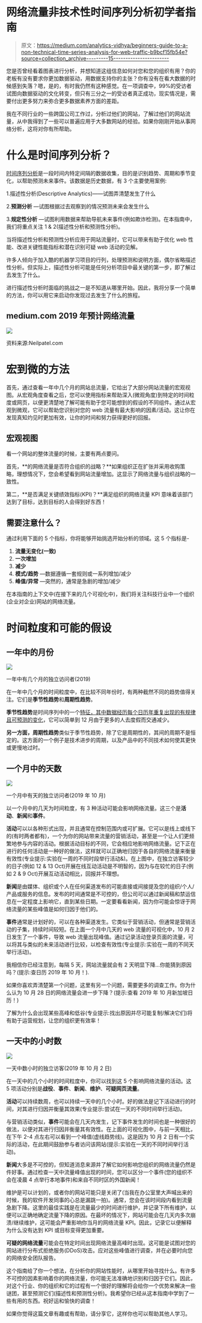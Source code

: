 # 网络流量非技术性时间序列分析初学者指南

> 原文：<https://medium.com/analytics-vidhya/beginners-guide-to-a-non-technical-time-series-analysis-for-web-traffic-b9bcf15fb54e?source=collection_archive---------15----------------------->

您是否曾经看着图表进行分析，并想知道这组信息如何对您和您的组织有用？你的老板有没有要求你更加数据驱动，用数据支持你的主张？你有没有在看大数据的时候感到失落？嗯，是的，有时我仍然有这种感觉。在一项调查中，99%的受访者试图向数据驱动的文化转变，但只有三分之一的受访者真正成功，现实情况是，需要付出更多努力来弥合更多数据素养方面的差距。

我在不同行业的一些跨国公司工作过，分析过他们的网站，了解过他们的网站流量，从中我得到了一些可以普遍应用于大多数网站的经验。如果你刚刚开始从事网络分析，这将对你有所帮助。

# **什么是时间序列分析？**

[时间序列分析](https://study.com/academy/lesson/time-series-analysis-its-applications.html)是一段时间内特定间隔的数据收集，目的是识别趋势、周期和季节变化，以帮助预测未来事件。该数据是历史数据，有 3 个主要使用案例:

1.描述性分析(Descriptive Analytics)——试图弄清楚发生了什么

2.**预测分析** —试图根据过去观察到的情况预测未来会发生什么

3.**规定性分析** —试图利用数据来帮助导航未来事件(例如欺诈检测)。在本指南中，我们将重点关注 1 & 2(描述性分析和预测性分析)。

当将描述性分析和预测性分析应用于网站流量时，它可以带来有助于优化 web 性能、改进关键性能指标和潜在识别可疑 web 活动的见解。

许多人倾向于加入酷的机器学习项目的行列，处理预测和说明方面，偶尔省略描述性分析。但实际上，描述性分析可能是任何分析项目中最关键的第一步，即了解过去发生了什么。

进行描述性分析时面临的挑战之一是不知道从哪里开始。因此，我将分享一个简单的方法，你可以用它来启动你发现过去发生了什么的旅程。

## **medium.com 2019 年预计网络流量**

![](img/ecbc9e1f7097fd4caae97c7bbbc4a5e5.png)

资料来源:Neilpatel.com

# **宏到微的方法**

首先，通过查看一年中几个月的网站总流量，它给出了大部分网站流量的宏观视图。从宏观角度查看之后，您可以使用指标来帮助深入(微观角度)到特定的时间粒度或网页，以便更清楚地了解可能有助于您可能想到的假设的不同组件。通过从宏观到微观，它可以帮助您识别对您的 web 流量有最大影响的因素/活动。这让你在发现真知灼见时更加有效，让你的时间和努力获得更好的回报。

## **宏观视图**

看一个网站的整体流量的时候，主要有两点要问。

首先，**的网络流量是否符合组织的战略？**如果组织正在扩张并采用收购策略，理想情况下，您会希望看到网站流量增加。这显示了网络流量与组织战略的一致性。

第二，**是否满足关键绩效指标(KPI)？**满足组织的网络流量 KPI 意味着该部门达到了目标，达到目标的人会得到好东西！

## 需要注意什么？

通过利用下面的 5 个指标，你将能够开始挑选开始分析的领域。这 5 个指标是-

1.  **流量无变化(一致)**
2.  **一次增加**
3.  **减少**
4.  **模式/趋势** —数据遵循一套规则或一系列增加/减少
5.  **峰值/异常** —突然的，通常是急剧的增加/减少

在本指南的上下文中(在接下来的几个可视化中)，我们将关注科技行业中一个组织(企业对企业)网站的网络流量。

# **时间粒度和可能的假设**

## 一年中的月份

![](img/98e991f9f28c8451494e123cf0772e49.png)

一年中有几个月的独立访问者(2019)

在一年中几个月的时间粒度中，在比较不同年份时，有两种截然不同的趋势值得关注。它们是**季节性趋势**和**周期性趋势**。

**季节性趋势**是时间序列中的一个[特征，其中数据经历每个日历年重复出现的有规律且可预测的变化](https://www.investopedia.com/terms/s/seasonality.asp)，它可以简单到 12 月由于更多的人去度假而交通减少。

**另一方面，周期性趋势**类似于季节性趋势，除了它是周期性的，其间的周期不是恒定的。这方面的一个例子是技术进步的周期，以及产品中的不同技术如何使其更快或更慢地过时。

## **一个月中的天数**

![](img/6cd4085a3674a202fa5370759cd45a91.png)

一个月中有天的独立访问者(2019 年 10 月)

以一个月中的几天为时间粒度，有 3 种活动可能会影响网络流量。这三个是**活动**、**新闻**和**事件**。

**活动**可以以各种形式出现，并且通常在控制范围内或可扩展。它可以是线上或线下的(有时两者都有)，一个为你的网站带来流量的营销活动，甚至是一个让人们更频繁地参与内容的活动。根据活动目标的不同，它会相应地影响网络流量。记下正在进行的任何活动是一种好的做法，这样就可以正确地归因于各自的网络流量来衡量有效性(专业提示:实验在一周的不同时段举行活动&)。在上图中，在独立访客较少的日子(例如 12 & 13 Oct)开展在线互动活动是不明智的，因为与在较忙的日子(例如 2 & 9 Oct)开展互动活动相比，回报并不理想。

**新闻**是由媒体、组织或个人在任何渠道发布的可能直接或间接提及您的组织/个人/产品或服务的信息。发布的时间通常是不可控的，但公司可以通过新闻稿和禁运信息在一定程度上影响它，直到某些日期。一定要看看新闻，因为你可能会惊讶于网络流量的某些峰值是如何归因于他们的。

**事件**通常是计划好的，可以在各种渠道发生。它类似于营销活动，但通常是营销活动的子集，持续时间较短。在上面一个月中几天的 web 流量的可视化中，10 月 2 日发生了一个事件，导致 web 流量出现峰值。通过记录活动登录页面的流量，可以将其与类似的未来活动进行比较，以检查有效性(专业提示:实验在一周的不同天举行活动)。

我相信你已经注意到，每隔 5 天，网站流量就会有 2 天明显下降…你能猜到原因吗？(提示:查日历 2019 年 10 月！).

如果你喜欢弄清楚第一个问题，这里有另一个问题，需要更多的调查工作。你为什么认为 10 月 28 日的网络流量会进一步下降？(提示:查看 2019 年 10 月新加坡日历！)

了解为什么会出现某些高峰和低谷(专业提示:找出原因并尽可能复制/解决它们)将有助于运营规划，让您的组织更有效率！

## **一天中的小时数**

![](img/194be802fff2e510a0506e81d7574d7d.png)

一天中数小时的独立访客(2019 年 10 月 2 日)

在一天中的几个小时的时间粒度中，你可以找到这 5 个影响网络流量的活动。这 5 项活动分别是**战役**、**事件**、**新闻**、**维护**、**可疑网页流量**。

**活动**可以持续数周，也可以持续一天中的几个小时。好的做法是记下活动进行的时间，对其进行归因并衡量其效果(专业提示:尝试在一天的不同时间举行活动)。

与营销活动类似，**事件**可能会在几天内发生，记下事件发生的时间也是一种很好的做法，以便对其进行归因并衡量其有效性。在上面的可视化图中，与前一天相比，在下午 2-4 点左右可以看到一个峰值(虚线趋势线)。这是因为 10 月 2 日有一个实际的活动，在此期间鼓励参与者访问该网站(提示:实验在一天的不同时间举行活动)。

**新闻**大多是不可控的，但知道消息来源并了解它如何影响您组织的网络流量仍然是件好事。通过检查一天中流量峰值出现的时间，您可以区分一个事件(您的组织不会在凌晨 4 点举行本地事件)和来自不同时区的外国新闻！

维护是可以计划的，或者你的网站可能只是关闭了(当我在办公室里大声喊出来的时候，我的软件开发同事的心总是漏跳一拍)。通常，您会在该时间段内看到流量急剧下降。这里的最佳实践是在流量最少的时间进行维护，并记录下所有维护，以便可以正确地确定流量下降的原因。在最坏的情况下，网站可能会在几天内多次崩溃/继续维护，这可能会严重影响你当月的网络流量 KPI。因此，记录它以便解释为什么没有达到 KPI 或目标变得更加重要。

**可疑的网络流量**可能会在特定时间出现网络流量高峰时出现。这可能是试图对您的网站进行分布式拒绝服务(DDoS)攻击。应对这些峰值进行调查，并在必要时向您的网络安全团队报告。

这个指南给了你一个想法，在分析你的网站性能时，从哪里开始寻找什么。有许多不可控的因素影响着你的网络流量，你可能无法准确地识别和归因于它们。因此，对这个行业、你的组织和它的过程有一个很好的理解将会给你一个优势来解决一些谜团，甚至预测它们(描述性和预测性分析)。我希望你已经从这本指南中学到了一些有用的东西。祝好运和愉快的调查！

如果你觉得这篇文章有趣或有帮助，请分享它，这样你也可以帮助其他人学习。
